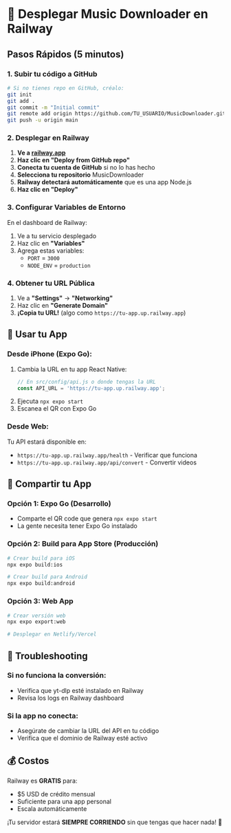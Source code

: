 # 🚀 Desplegar Music Downloader en Railway

## Pasos Rápidos (5 minutos)

### 1. Subir tu código a GitHub
```bash
# Si no tienes repo en GitHub, créalo:
git init
git add .
git commit -m "Initial commit"
git remote add origin https://github.com/TU_USUARIO/MusicDownloader.git
git push -u origin main
```

### 2. Desplegar en Railway

1. **Ve a [railway.app](https://railway.app)**
2. **Haz clic en "Deploy from GitHub repo"**
3. **Conecta tu cuenta de GitHub** si no lo has hecho
4. **Selecciona tu repositorio** MusicDownloader
5. **Railway detectará automáticamente** que es una app Node.js
6. **Haz clic en "Deploy"**

### 3. Configurar Variables de Entorno

En el dashboard de Railway:
1. Ve a tu servicio desplegado
2. Haz clic en **"Variables"**
3. Agrega estas variables:
   - `PORT` = `3000`
   - `NODE_ENV` = `production`

### 4. Obtener tu URL Pública

1. Ve a **"Settings"** → **"Networking"**
2. Haz clic en **"Generate Domain"**
3. **¡Copia tu URL!** (algo como `https://tu-app.up.railway.app`)

## 🎵 Usar tu App

### Desde iPhone (Expo Go):
1. Cambia la URL en tu app React Native:
   ```javascript
   // En src/config/api.js o donde tengas la URL
   const API_URL = 'https://tu-app.up.railway.app';
   ```
2. Ejecuta `npx expo start`
3. Escanea el QR con Expo Go

### Desde Web:
Tu API estará disponible en:
- `https://tu-app.up.railway.app/health` - Verificar que funciona
- `https://tu-app.up.railway.app/api/convert` - Convertir videos

## 📱 Compartir tu App

### Opción 1: Expo Go (Desarrollo)
- Comparte el QR code que genera `npx expo start`
- La gente necesita tener Expo Go instalado

### Opción 2: Build para App Store (Producción)
```bash
# Crear build para iOS
npx expo build:ios

# Crear build para Android  
npx expo build:android
```

### Opción 3: Web App
```bash
# Crear versión web
npx expo export:web

# Desplegar en Netlify/Vercel
```

## 🔧 Troubleshooting

### Si no funciona la conversión:
- Verifica que yt-dlp esté instalado en Railway
- Revisa los logs en Railway dashboard

### Si la app no conecta:
- Asegúrate de cambiar la URL del API en tu código
- Verifica que el dominio de Railway esté activo

## 💰 Costos

Railway es **GRATIS** para:
- $5 USD de crédito mensual
- Suficiente para una app personal
- Escala automáticamente

¡Tu servidor estará **SIEMPRE CORRIENDO** sin que tengas que hacer nada! 🎉 